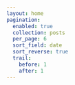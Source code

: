 ```yaml
---
layout: home
pagination:
  enabled: true
  collection: posts
  per_page: 6
  sort_field: date
  sort_reverse: true
  trail:
    before: 1
    after: 1
---
```



